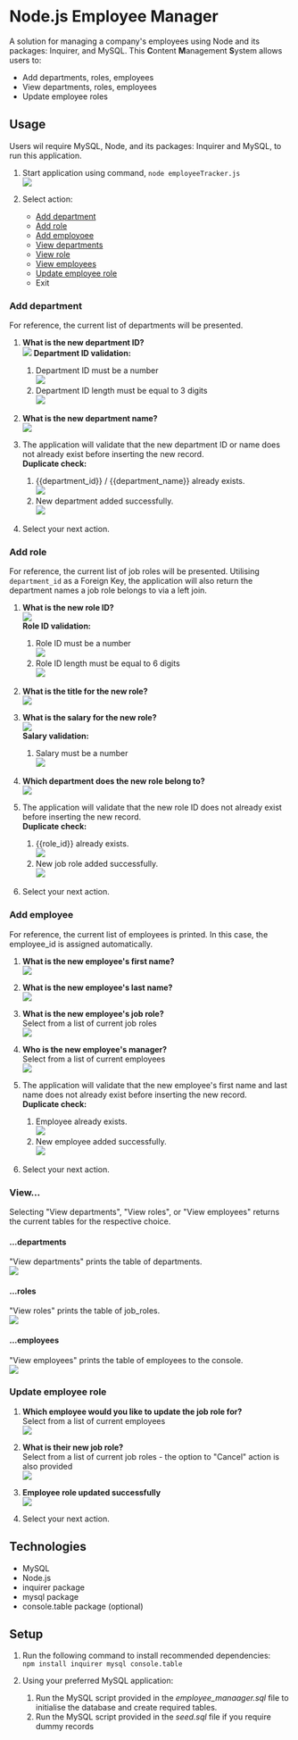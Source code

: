 # Node.js Employee Manager
A solution for managing a company's employees using Node and its packages: Inquirer, and MySQL. This **C**ontent **M**anagement **S**ystem allows users to: 
*  Add departments, roles, employees
*  View departments, roles, employees
*  Update employee roles

## Usage
Users wil require MySQL, Node, and its packages: Inquirer and MySQL, to run this application. 

1.  Start application using command, `node employeeTracker.js`  
    <img src="https://user-images.githubusercontent.com/59265518/82135056-c7c39000-9841-11ea-8223-5fb85230f58b.png">

1.  Select action:  
    *  [Add department](#add-department)
    *  [Add role](#add-role)
    *  [Add employoee](#add-employee)
    *  [View departments](#view)
    *  [View role](#view)
    *  [View employees](#view)
    *  [Update employee role](#update-employee-role)
    *  Exit

### Add department
For reference, the current list of departments will be presented. 
1.  **What is the new department ID?**  
    <img src="https://user-images.githubusercontent.com/59265518/82135142-7e277500-9842-11ea-81b7-d04508bf9e8e.png"> 
    **Department ID validation:**
    1.  Department ID must be a number   
        <img src="https://user-images.githubusercontent.com/59265518/82135219-7c11e600-9843-11ea-94df-1778fe5eea93.png">  
    1.  Department ID length must be equal to 3 digits  
        <img src="https://user-images.githubusercontent.com/59265518/82135248-e460c780-9843-11ea-8569-1384ffe04911.png">

1.  **What is the new department name?**  
    <img src="https://user-images.githubusercontent.com/59265518/82135303-7c5eb100-9844-11ea-8e38-1bbacb509a45.png">

1.  The application will validate that the new department ID or name does not already exist before inserting the new record.  
    **Duplicate check:**  
    1.  {{department_id}} / {{department_name}} already exists.  
        <img src="https://user-images.githubusercontent.com/59265518/82135418-09563a00-9846-11ea-9262-324551a14a07.png">  
    1.  New department added successfully.  
        <img src="https://user-images.githubusercontent.com/59265518/82135356-335b2c80-9845-11ea-955f-3de077e1f84d.png">

1.  Select your next action. 

### Add role 
For reference, the current list of job roles will be presented. Utilising `department_id` as a Foreign Key, the application will also return the department names a job role belongs to via a left join. 

1.  **What is the new role ID?**  
    <img src="https://user-images.githubusercontent.com/59265518/82135519-10ca1300-9847-11ea-9632-156f739cd03b.png">  
    **Role ID validation:**  
    1.  Role ID must be a number  
        <img src="https://user-images.githubusercontent.com/59265518/82135558-71f1e680-9847-11ea-9067-8835e120bd2a.png">  
    1.  Role ID length must be equal to 6 digits  
        <img src="https://user-images.githubusercontent.com/59265518/82135576-a2398500-9847-11ea-9e59-a1c47b935915.png">

1.  **What is the title for the new role?**  
    <img src="https://user-images.githubusercontent.com/59265518/82135609-ef1d5b80-9847-11ea-95e2-322713829b20.png">

1.  **What is the salary for the new role?**  
    <img src="https://user-images.githubusercontent.com/59265518/82135632-2a1f8f00-9848-11ea-8ebb-66aded112164.png">  
    **Salary validation:**  
    1.  Salary must be a number  
        <img src="https://user-images.githubusercontent.com/59265518/82135658-7b2f8300-9848-11ea-8775-b9bd10810598.png">

1.  **Which department does the new role belong to?**  
    <img src="https://user-images.githubusercontent.com/59265518/82135681-c3e73c00-9848-11ea-94d3-aabdb0f1387c.png">

1.  The application will validate that the new role ID does not already exist before inserting the new record.  
    **Duplicate check:**  
    1.  {{role_id}} already exists.  
        <img src="https://user-images.githubusercontent.com/59265518/82135813-0d845680-984a-11ea-8170-8daba916da6d.png">
    1.  New job role added successfully.  
        <img src="https://user-images.githubusercontent.com/59265518/82135760-bd0cf900-9849-11ea-8e78-84356c238b91.png">

1.  Select your next action. 

### Add employee 
For reference, the current list of employees is printed. In this case, the employee_id is assigned automatically. 

1.  **What is the new employee's first name?**  
    <img src="https://user-images.githubusercontent.com/59265518/82136511-25f86f00-9852-11ea-909a-095b880ebae8.png">

1.  **What is the new employee's last name?**  
    <img src="https://user-images.githubusercontent.com/59265518/82135879-10cc1200-984b-11ea-82ff-e3a55759c000.png">

1.  **What is the new employee's job role?**  
    Select from a list of current job roles  
    <img src="https://user-images.githubusercontent.com/59265518/82135919-71f3e580-984b-11ea-8548-04cfc7c35b06.png">

1.  **Who is the new employee's manager?**  
    Select from a list of current employees  
    <img src="https://user-images.githubusercontent.com/59265518/82135997-43c2d580-984c-11ea-81a5-91c1f88e4432.png">

1.  The application will validate that the new employee's first name and last name does not already exist before inserting the new record.  
    **Duplicate check:**  
    1.  Employee already exists.  
        <img src="https://user-images.githubusercontent.com/59265518/82136191-4c1c1000-984e-11ea-9c0b-11eac7cdcd22.png">
    1.  New employee added successfully.  
        <img src="https://user-images.githubusercontent.com/59265518/82136137-af597280-984d-11ea-804d-6c2cb8113aa7.png">

1.  Select your next action. 

### View... 
Selecting "View departments", "View roles", or "View employees" returns the current tables for the respective choice. 

#### ...departments 
"View departments" prints the table of departments.  
<img src="https://user-images.githubusercontent.com/59265518/82136379-c188e000-9850-11ea-8d7b-2db672c766b1.png">

#### ...roles 
"View roles" prints the table of job_roles.  
<img src="https://user-images.githubusercontent.com/59265518/82136390-ef6e2480-9850-11ea-9e77-664acfb99155.png">

#### ...employees 
"View employees" prints the table of employees to the console.  
<img src="https://user-images.githubusercontent.com/59265518/82136407-2cd2b200-9851-11ea-849c-384df6f715ca.png">

### Update employee role 

1.  **Which employee would you like to update the job role for?**  
    Select from a list of current employees  
    <img src="https://user-images.githubusercontent.com/59265518/82136555-87204280-9852-11ea-9b2c-51274f24cdd1.png">

1.  **What is their new job role?**  
    Select from a list of current job roles - the option to "Cancel" action is also provided  
    <img src="https://user-images.githubusercontent.com/59265518/82136591-cfd7fb80-9852-11ea-8266-5d82a1118853.png">

1.  **Employee role updated successfully**  
    <img src="https://user-images.githubusercontent.com/59265518/82136650-32c99280-9853-11ea-95ca-7931406a9235.png">

1.  Select your next action. 

## Technologies
*  MySQL
*  Node.js
*  inquirer package
*  mysql package
*  console.table package (optional)

## Setup 
1.  Run the following command to install recommended dependencies:   
    `npm install inquirer mysql console.table`

1.  Using your preferred MySQL application:  
    1.  Run the MySQL script provided in the _employee_manaager.sql_ file to initialise the database and create required tables.  
    1.  Run the MySQL script provided in the _seed.sql_ file if you require dummy records
